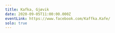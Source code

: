 ```yaml
---
title: Kafka, Gjøvik
date: 2020-09-05T11:00:00.000Z
eventLink: https://www.facebook.com/Kaffka.Kafe/
solo: true
---
```

